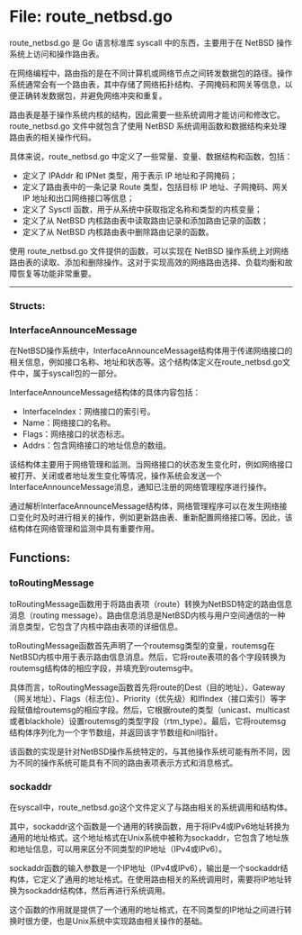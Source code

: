 # File: route_netbsd.go

route_netbsd.go 是 Go 语言标准库 syscall 中的东西，主要用于在 NetBSD 操作系统上访问和操作路由表。

在网络编程中，路由指的是在不同计算机或网络节点之间转发数据包的路径。操作系统通常会有一个路由表，其中存储了网络拓扑结构、子网掩码和网关等信息，以便正确转发数据包，并避免网络冲突和重复。

路由表是基于操作系统内核的结构，因此需要一些系统调用才能访问和修改它。route_netbsd.go 文件中就包含了使用 NetBSD 系统调用函数和数据结构来处理路由表的相关操作代码。

具体来说，route_netbsd.go 中定义了一些常量、变量、数据结构和函数，包括：

- 定义了 IPAddr 和 IPNet 类型，用于表示 IP 地址和子网掩码；
- 定义了路由表中的一条记录 Route 类型，包括目标 IP 地址、子网掩码、网关 IP 地址和出口网络接口等信息；
- 定义了 Sysctl 函数，用于从系统中获取指定名称和类型的内核变量；
- 定义了从 NetBSD 内核路由表中读取路由记录和添加路由记录的函数；
- 定义了从 NetBSD 内核路由表中删除路由记录的函数。

使用 route_netbsd.go 文件提供的函数，可以实现在 NetBSD 操作系统上对网络路由表的读取、添加和删除操作。这对于实现高效的网络路由选择、负载均衡和故障恢复等功能非常重要。




---

### Structs:

### InterfaceAnnounceMessage

在NetBSD操作系统中，InterfaceAnnounceMessage结构体用于传递网络接口的相关信息，例如接口名称、地址和状态等。这个结构体定义在route_netbsd.go文件中，属于syscall包的一部分。

InterfaceAnnounceMessage结构体的具体内容包括：

- InterfaceIndex：网络接口的索引号。
- Name：网络接口的名称。
- Flags：网络接口的状态标志。
- Addrs：包含网络接口的地址信息的数组。

该结构体主要用于网络管理和监测。当网络接口的状态发生变化时，例如网络接口被打开、关闭或者地址发生变化等情况，操作系统会发送一个InterfaceAnnounceMessage消息，通知已注册的网络管理程序进行操作。

通过解析InterfaceAnnounceMessage结构体，网络管理程序可以在发生网络接口变化时及时进行相关的操作，例如更新路由表、重新配置网络接口等。因此，该结构体在网络管理和监测中具有重要作用。



## Functions:

### toRoutingMessage

toRoutingMessage函数用于将路由表项（route）转换为NetBSD特定的路由信息消息（routing message）。路由信息消息是NetBSD内核与用户空间通信的一种消息类型，它包含了内核中路由表项的详细信息。

toRoutingMessage函数首先声明了一个routemsg类型的变量，routemsg在NetBSD内核中用于表示路由信息消息。然后，它将route表项的各个字段转换为routemsg结构体的相应字段，并填充到routemsg中。

具体而言，toRoutingMessage函数首先将route的Dest（目的地址）、Gateway（网关地址）、Flags（标志位）、Priority（优先级）和IfIndex（接口索引）等字段赋值给routemsg的相应字段。然后，它根据route的类型（unicast、multicast或者blackhole）设置routemsg的类型字段（rtm_type）。最后，它将routemsg结构体序列化为一个字节数组，并返回该字节数组和nil指针。

该函数的实现是针对NetBSD操作系统特定的，与其他操作系统可能有所不同，因为不同的操作系统可能具有不同的路由表项表示方式和消息格式。



### sockaddr

在syscall中，route_netbsd.go这个文件定义了与路由相关的系统调用和结构体。

其中，sockaddr这个函数是一个通用的转换函数，用于将IPv4或IPv6地址转换为通用的地址格式。这个地址格式在Unix系统中被称为sockaddr，它包含了地址族和地址信息，可以用来区分不同类型的IP地址（IPv4或IPv6）。

sockaddr函数的输入参数是一个IP地址（IPv4或IPv6），输出是一个sockaddr结构体，它定义了通用的地址格式。在使用路由相关的系统调用时，需要将IP地址转换为sockaddr结构体，然后再进行系统调用。

这个函数的作用就是提供了一个通用的地址格式，在不同类型的IP地址之间进行转换时很方便，也是Unix系统中实现路由相关操作的基础。



